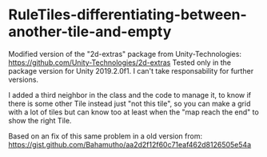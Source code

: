 # RuleTiles-differentiating-between-another-tile-and-empty

Modified version of the "2d-extras" package from Unity-Technologies: https://github.com/Unity-Technologies/2d-extras
Tested only in the package version for Unity 2019.2.0f1. I can't take responsability for further versions.

I added a third neighbor in the class and the code to manage it, to know if there is some other Tile instead just "not this tile",
so you can make a grid with a lot of tiles but can know too at least when the "map reach the end" to show the right Tile.

Based on an fix of this same problem in a old version from: https://gist.github.com/Bahamutho/aa2d2f12f60c71eaf462d8126505e54a
